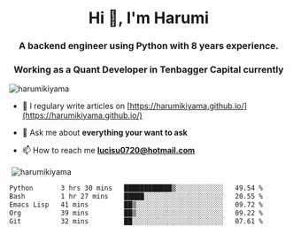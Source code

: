 <h1 align="center">Hi 👋, I'm Harumi</h1>
<h3 align="center">A backend engineer using <b>Python</b> with 8 years experience.</h3>
<h3 align="center">Working as a Quant Developer in <b>Tenbagger Capital</b> currently</h3>

<p align="left"> <img src="https://komarev.com/ghpvc/?username=harumikiyama" alt="harumikiyama" /> </p>


- 📝 I regulary write articles on [https://harumikiyama.github.io/](https://harumikiyama.github.io/)

- 💬 Ask me about **everything your want to ask**

- 📫 How to reach me **lucisu0720@hotmail.com**

<p>&nbsp;<img align="center" src="https://github-readme-stats.vercel.app/api?username=harumikiyama&show_icons=true" alt="harumikiyama" /></p>


<!--START_SECTION:waka-->

```txt
Python       3 hrs 30 mins   ████████████▒░░░░░░░░░░░░   49.54 %
Bash         1 hr 27 mins    █████░░░░░░░░░░░░░░░░░░░░   20.55 %
Emacs Lisp   41 mins         ██▒░░░░░░░░░░░░░░░░░░░░░░   09.72 %
Org          39 mins         ██▒░░░░░░░░░░░░░░░░░░░░░░   09.22 %
Git          32 mins         ██░░░░░░░░░░░░░░░░░░░░░░░   07.61 %
```

<!--END_SECTION:waka-->
